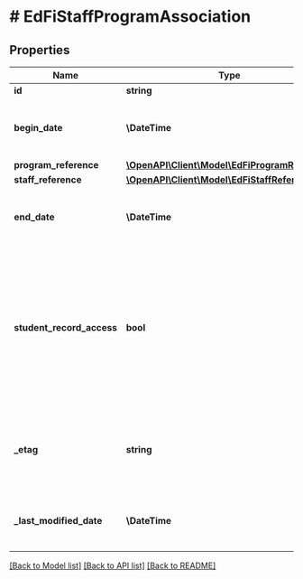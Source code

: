 # # EdFiStaffProgramAssociation

## Properties

Name | Type | Description | Notes
------------ | ------------- | ------------- | -------------
**id** | **string** |  | [optional]
**begin_date** | **\DateTime** | Start date for the association of staff to this program. |
**program_reference** | [**\OpenAPI\Client\Model\EdFiProgramReference**](EdFiProgramReference.md) |  |
**staff_reference** | [**\OpenAPI\Client\Model\EdFiStaffReference**](EdFiStaffReference.md) |  |
**end_date** | **\DateTime** | End date for the association of staff to this program. | [optional]
**student_record_access** | **bool** | Indicator of whether the staff has access to the student records of the program per district interpretation of FERPA and other privacy laws, regulations, and policies. | [optional]
**_etag** | **string** | A unique system-generated value that identifies the version of the resource. | [optional]
**_last_modified_date** | **\DateTime** | The date and time the resource was last modified. | [optional]

[[Back to Model list]](../../README.md#models) [[Back to API list]](../../README.md#endpoints) [[Back to README]](../../README.md)
